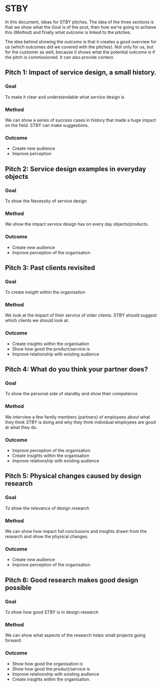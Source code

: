 # STBY

In this document, ideas for STBY pitches. The idea of the three sections is that we show what the *Goal* is of the post, then how we're going to achieve this (*Method*) and finally what *outcome* is linked to the pitches.

The idea behind showing the *outcome* is that it creates a good overview for us (which outcomes did we covered with the pitches). Not only for us, but for the customer as well, because it shows what the potential outcome is if the pitch is commissioned. It can also provide context.

## Pitch 1: Impact of service design, a small history.

### Goal

To make it clear and understandable what service design is

### Method

We can show a series of success cases in history that made a huge impact on the field. STBY can make suggestions.

### Outcome

* Create new audience
* Improve perception

## Pitch 2: Service design examples in everyday objects

### Goal

To show the Necessity of service design

### Method

We show the impact service design has on every day objects/products.

### Outcome

* Create new audience
* Improve perception of the organisation

## Pitch 3: Past clients revisited

### Goal

To create insight within the organisation

### Method

We look at the impact of their service of older clients. STBY should suggest which clients we should look at.

### Outcome

* Create insights within the organisation
* Show how good the product/service is
* Improve relationship with existing audience

## Pitch 4: What do you think your partner does?

### Goal

To show the personal side of standby and show their competence

### Method

We interview a few family members (partners) of employees about what they think STBY is doing and why they think individual employees are good at what they do.

### Outcome

* Improve perception of the organisation
* Create insights within the organisation
* Improve relationship with existing audience

## Pitch 5: Physical changes caused by design research

### Goal

To show the relevance of design research

### Method

We can show how impact full conclusions and insights drawn from the research and show the physical changes.

### Outcome

* Create new audience
* Improve perception of the organisation

## Pitch 6: Good research makes good design possible

### Goal

To show how good STBY is in design research

### Method

We can show what aspects of the research helps small projects going forward.

### Outcome

* Show how good the organisation is
* Show how good the product/service is
* Improve relationship with existing audience
* Create insights within the organisation.
